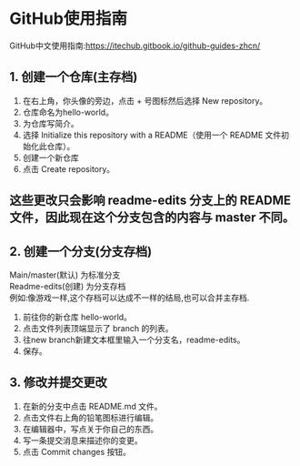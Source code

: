 # GitHub使用指南 
GitHub中文使用指南:https://itechub.gitbook.io/github-guides-zhcn/
## 1. 创建一个仓库(主存档)
1. 在右上角，你头像的旁边，点击 + 号图标然后选择 New repository。
2. 仓库命名为hello-world。
3. 为仓库写简介。
4. 选择 Initialize this repository with a README（使用一个 README 文件初始化此仓库）。
5. 创建一个新仓库
6. 点击 Create repository。

## 这些更改只会影响 readme-edits 分支上的 README 文件，因此现在这个分支包含的内容与 master 不同。
## 2. 创建一个分支(分支存档)
Main/master(默认)  为标准分支  
Readme-edits(创建) 为分支存档  
例如:像游戏一样,这个存档可以达成不一样的结局,也可以合并主存档.
1. 前往你的新仓库 hello-world。
2. 点击文件列表顶端显示了 branch 的列表。
3. 往new branch新建文本框里输入一个分支名，readme-edits。
4. 保存。
## 3. 修改并提交更改
1. 在新的分支中点击 README.md 文件。
2. 点击文件右上角的铅笔图标进行编辑。
3. 在编辑器中，写点关于你自己的东西。
4. 写一条提交消息来描述你的变更。
5. 点击 Commit changes 按钮。
